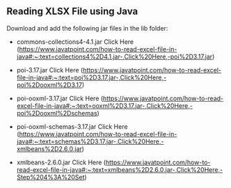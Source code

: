 ## Reading XLSX File using Java


Download and add the following jar files in the lib folder:

* commons-collections4-4.1.jar Click Here (https://www.javatpoint.com/how-to-read-excel-file-in-java#:~:text=collections4%2D4.1.jar-,Click%20Here,-poi%2D3.17.jar) 

* poi-3.17.jar Click Here (https://www.javatpoint.com/how-to-read-excel-file-in-java#:~:text=poi%2D3.17.jar-,Click%20Here,-poi%2Dooxml%2D3.17)

* poi-ooxml-3.17.jar Click Here (https://www.javatpoint.com/how-to-read-excel-file-in-java#:~:text=ooxml%2D3.17.jar-,Click%20Here,-poi%2Dooxml%2Dschemas)

* poi-ooxml-schemas-3.17.jar Click Here (https://www.javatpoint.com/how-to-read-excel-file-in-java#:~:text=schemas%2D3.17.jar-,Click%20Here,-xmlbeans%2D2.6.0.jar)

* xmlbeans-2.6.0.jar Click Here (https://www.javatpoint.com/how-to-read-excel-file-in-java#:~:text=xmlbeans%2D2.6.0.jar-,Click%20Here,-Step%204%3A%20Set)


